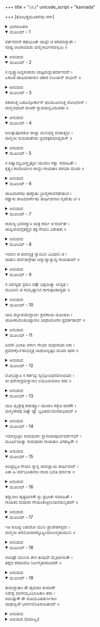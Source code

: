 +++
title = "೦೯೨"
unicode_script = "kannada"

+++
[ತೊಂಭತ್ತಮೂರನೆಯ ಸರ್ಗ]



<details><summary>ಭಾಗಸೂಚನಾ</summary>

ಶ್ರೀರಾಮನ ಯಜ್ಞಕ್ಕೆ ಮಹರ್ಷಿ ವಾಲ್ಮೀಕಿಗಳ ಆಗಮನ, ರಾಮಾಯಣವನ್ನು ಗಾನ ಮಾಡಲು ಕುಶ-ಲವರಿಗೆ ಆದೇಶ
</details>

<details open><summary>ಮೂಲಮ್ - 1</summary>

ವರ್ತಮಾನೇ ತಥಾಭೂತೇ ಯಜ್ಞೇ ಚ ಪರಮಾದ್ಭುತೇ ।  
ಸಶಿಷ್ಯ ಆಜಗಾಮಾಶು  ವಾಲ್ಮೀಕಿರ್ಭಗವಾನೃಷಿಃ ॥
</details>

<details><summary>ಅನುವಾದ</summary>

ಹೀಗೆ ಆ ಅತ್ಯಂತ ಅದ್ಭುತ ಯಜ್ಞ ನಡೆಯುತ್ತಿರುವಾಗ ಭಗವಾನ್ ವಾಲ್ಮೀಕಿ ಮುನಿಗಳು ತಮ್ಮ ಶಿಷ್ಯರೊಂದಿಗೆ ಅಲ್ಲಿಗೆ ಆಗಮಿಸಿದರು.॥1॥
</details>

<details open><summary>ಮೂಲಮ್ - 2</summary>

ಸ ದೃಷ್ಟ್ವಾದಿವ್ಯಸಂಕಾಶಂ ಯಜ್ಞಮದ್ಭುತದರ್ಶನಮ್ ।  
ಏಕಾಂತ ಋಷಿವಾಹಾನಾಂ ಚಕಾರ ಉಟಜಾನ್ ಶುಭಾನ್ ॥
</details>

<details><summary>ಅನುವಾದ</summary>

ಅವರು ಆ ದಿವ್ಯ ಅದ್ಭುತ ಯಜ್ಞವನ್ನು ದರ್ಶಿಸಿದರು. ಋಷಿಗಳಿಗಾಗಿ ನಿರ್ಮಿಸಿದ್ದ ಪರ್ಣಶಾಲೆಗಳ ಹತ್ತಿರದಲ್ಲೇ ವಾಲ್ಮೀಕಿಗಳಿಗಾಗಿ ಸುಂದರ ಪರ್ಣಶಾಲೆಯನ್ನು ನಿರ್ಮಿಸಿ ಕೊಟ್ಟರು.॥2॥
</details>

<details open><summary>ಮೂಲಮ್ - 3</summary>

ಶಕಟಾಂಶ್ಚ ಬಹೂನ್ಪೂರ್ಣಾನ್ ಫಲಮೂಲಾಂಶ್ಚ ಶೋಭನಾನ್ ।  
ವಾಲ್ಮೀಕಿವಾಟೇ ರುಚಿರೇ ಸ್ಥಾಪಯನ್ನವಿದೂರತಃ ॥
</details>

<details><summary>ಅನುವಾದ</summary>

ವಾಲ್ಮೀಕಿಗಳ ಸುಂದರ ಕುಟೀರದ ಬಳಿಯಲ್ಲೇ ಅನ್ನಾದಿಗಳಿಂದ ತುಂಬಿದ ಬಂಡಿಗಳನ್ನು ನಿಲ್ಲಿಸಲಾಗಿತ್ತು. ಜೊತೆಗೆ ಉತ್ತಮೋತ್ತಮ ಫಲ-ಮೂಲಗಳನ್ನು ಇರಿಸಿದ್ದರು.॥3॥
</details>

<details open><summary>ಮೂಲಮ್ - 4</summary>

ಆಸೀತ್ಸುಪೂಜಿತೋ ರಾಜ್ಞಾ ಮುನಿಭಿಶ್ಚ ಮಹಾತ್ಮಭಿಃ ।  
ವಾಲ್ಮೀಕಿಃ ಸುಮಹಾತೇಜಾ ನ್ಯವಸತ್ಪರಮಾತ್ಮವಾನ್ ॥
</details>

<details><summary>ಅನುವಾದ</summary>

ರಾಜಾರಾಮ ಹಾಗೂ ಅನೇಕ ಮಹಾತ್ಮಾ ಮುನಿಗಳಿಂದ ಚೆನ್ನಾಗಿ ಪೂಜೆಗೊಂಡು, ಸಮ್ಮಾನಿತರಾದ ಮಹಾತೇಜಸ್ವೀ, ಆತ್ಮಜ್ಞಾನೀ ವಾಲ್ಮೀಕಿ ಮುನಿಗಳು ಬಹಳ ಸುಖವಾಗಿ ಅಲ್ಲಿ ವಾಸಿಸಿದರು.॥4॥
</details>

<details open><summary>ಮೂಲಮ್ - 5</summary>

ಸ ಶಿಷ್ಯಾವಬ್ರವೀದ್ಧೃಷ್ಟೋ ಯುವಾಂ ಗತ್ವಾ ಸಮಾಹಿತೌ ।  
ಕೃತ್ಸ್ನಂ ರಾಮಾಯಣಂ ಕಾವ್ಯಂ ಗಾಯತಾಂ ಪರಯಾ ಮುದಾ ॥
</details>

<details><summary>ಅನುವಾದ</summary>

ಅವರು ತಮ್ಮ ಹೃಷ್ಟ-ಪುಷ್ಟ ಇಬ್ಬರು ಶಿಷ್ಯರಲ್ಲಿ ಹೇಳಿದರು - ನೀವಿಬ್ಬರೂ ಏಕಾಗ್ರಚಿತ್ತರಾಗಿ ಎಲ್ಲೆಡೆ ತಿರುಗಾಡುತ್ತಾ ಬಹಳ ಆನಂದವಾಗಿ ಸಂಪೂರ್ಣ ರಾಮಾಯಣ ಕಾವ್ಯವನ್ನು ಗಾಯನ ಮಾಡಿರಿ.॥5॥
</details>

<details open><summary>ಮೂಲಮ್ - 6</summary>

ಋಷಿವಾಟೇಷು ಪುಣ್ಯೇಷು ಬ್ರಾಹ್ಮಣಾವಸಥೇಷುಚ ।  
ರಥ್ಯಾಸು ರಾಜಮಾರ್ಗೇಷು ಪಾರ್ಥಿವಾನಾಂ ಗೃಹೇಷು ಚ ॥
</details>

<details><summary>ಅನುವಾದ</summary>

ಋಷಿಗಳ, ಬ್ರಾಹ್ಮಣರ ಪವಿತ್ರ ಸ್ಥಾನಗಳಲ್ಲಿ, ಬೀದಿಗಳಲ್ಲಿ, ರಾಜಮಾರ್ಗಗಳಲ್ಲಿ ಹಾಗೂ ರಾಜರ ನಿವಾಸ ಸ್ಥಾನಗಳಲ್ಲಿಯೂ ಈ ಕಾವ್ಯದ ಗಾಯನ ಮಾಡಿರಿ.॥6॥
</details>

<details open><summary>ಮೂಲಮ್ - 7</summary>

ರಾಮಸ್ಯ ಭವನದ್ವಾರಿ ಯತ್ರ ಕರ್ಮ ಚ ಕುರ್ವತೇ ।  
ಋತ್ವಿಜಾಮಗ್ರತಶ್ಚೈವ ತತ್ರ ಗೇಯಂ ವಿಶೇಷತಃ ॥
</details>

<details><summary>ಅನುವಾದ</summary>

ಶ್ರೀರಾಮಚಂದ್ರನ ಗೃಹದ್ವಾರದಲ್ಲಿ, ಬ್ರಾಹ್ಮಣರು ಯಜ್ಞ ಮಾಡುವಲ್ಲಿ ಹಾಗೂ ಋತ್ವಿಜರ ಎದುರಿನಲ್ಲಿಯೂ ಈ ಕಾವ್ಯವನ್ನು ವಿಶೇಷವಾಗಿ ಹಾಡಬೇಕು.॥7॥
</details>

<details open><summary>ಮೂಲಮ್ - 8</summary>

ಇಮಾನಿ ಚ ಫಲಾನ್ಯತ್ರ ಸ್ವಾದೂನಿ ವಿವಿಧಾನಿ ಚ ।  
ಜಾತಾನಿ ಪರ್ವತಾಗ್ರೇಷು ಆಸ್ವಾದ್ಯಾಸ್ವಾದ್ಯ ಗಾಯತಾಮ್ ॥
</details>

<details><summary>ಅನುವಾದ</summary>

ಇಲ್ಲಿ ಪರ್ವತ ಶಿಖರಗಳಲ್ಲಿ ನಾನಾ ರೀತಿಯ ರುಚಿಕರ ಫಲಗಳು ಬಿಟ್ಟಿವೆ. ನಿಮಗೆ ಹಸಿವಾದಾಗ ಅದನ್ನು ಸವಿಯುತ್ತಾ ಕಾವ್ಯದ ಗಾನ ಮಾಡುತ್ತಾ ಇರಿ.॥8॥
</details>

<details open><summary>ಮೂಲಮ್ - 9</summary>

ನ ಯಾಸ್ಯಥಃ ಶ್ರಮಂ ವತ್ಸೌ ಭಕ್ಷಯಿತ್ವಾ ಲಾನ್ಯಥ ।  
ಮೂಲಾನಿ ಚ ಸುಮೃಷ್ಟಾನಿನ ರಾಗಾತ್ಪರಿಹಾಸ್ಯಥಃ ॥
</details>

<details><summary>ಅನುವಾದ</summary>

ಮಕ್ಕಳಿರಾ! ಇಲ್ಲಿಯ ಸುಮಧುರ ಫಲಗಳನ್ನು ಭಕ್ಷಿಸುವುದರಿಂದ ನಿಮಗೆ ಎಂದೂ ಬಳಲಿಕೆ ಉಂಟಾಗದು ಮತ್ತು ನಿಮ್ಮ ಕಂಠದ ಮಧುರತೆ ನಾಶವಾಗದು.॥9॥
</details>

<details open><summary>ಮೂಲಮ್ - 10</summary>

ಯದಿ ಶಬ್ದಾಪಯೇದ್ರಾಮಃ ಶ್ರವಣಾಯ ಮಹೀಪತಿಃ ।  
ಋಷೀಣಾಮುಪವಿಷ್ಟಾನಾಂ ಯಥಾಯೋಗಂ ಪ್ರವರ್ತತಾಮ್ ॥
</details>

<details><summary>ಅನುವಾದ</summary>

ಮಹಾರಾಜ ಶ್ರೀರಾಮನು ನೀವಿಬ್ಬರಲ್ಲಿ ಗಾನ ಕೇಳಬೇಕೆಂದು ಕರೆದರೆ ನೀವು ಅವನಲ್ಲಿ ಹಾಗೂ ಅಲ್ಲಿ ಕುಳಿತಿರುವ ಋಷಿಮುನಿಗಳಲ್ಲಿ ಯಥಾಯೋಗ್ಯ ವಿನಯದಿಂದ ವರ್ತಿಸಿರಿ.॥10॥
</details>

<details open><summary>ಮೂಲಮ್ - 11</summary>

ದಿವಸೇ ವಿಂಶತಿಃ ಸರ್ಗಾಃ ಗೇಯಾ ಮಧುರಯಾ ಗಿರಾ ।  
ಪ್ರಮಾಣೈರ್ಬಹುಭಿಸ್ತತ್ರ ಯಥೋದ್ದಿಷ್ಟಂ ಮಯಾ ಪುರಾ ॥
</details>

<details><summary>ಅನುವಾದ</summary>

ನಾನು ಮೊದಲು ಬೇರೆ-ಬೇರೆ ಸಂಖ್ಯೆಯುಳ್ಳ ಶ್ಲೋಕಗಳಿಂದ ಕೂಡಿದ ರಾಮಾಯಣ ಕಾವ್ಯದ ಸರ್ಗಗಳನ್ನು ನಿಮಗೆ ಉಪದೇಶಿಸಿದಂತೆ ಅದಕ್ಕನುಸಾರ ಪ್ರತಿದಿನ ಇಪ್ಪತ್ತು-ಇಪ್ಪತ್ತು ಸರ್ಗಗಳನ್ನು ಮಧುರ ಸ್ವರದಿಂದ ಗಾನ ಮಾಡಿರಿ.॥11॥
</details>

<details open><summary>ಮೂಲಮ್ - 12</summary>

ಲೋಭಶ್ಚಾಪಿ ನ ಕರ್ತವ್ಯಃ ಸ್ವಲ್ಪೋಪಿಧನವಾಂಛಯಾ ।  
ಕಿಂ ಧನೇನಾಶ್ರಮಸ್ಥಾನಾಂ ಲಮೂಲಾಶಿನಾಂ ಸದಾ ॥
</details>

<details><summary>ಅನುವಾದ</summary>

ಧನದ ಇಚ್ಛೆಯಿಂದ ಸ್ವಲ್ಪವೂ ಲೋಭ ಇರಬಾರದು, ಆಶ್ರಮದಲ್ಲಿ ಇದ್ದು ಫಲ-ಮೂಲಗಳ ಭೋಜನ ಮಾಡುವ ವನವಾಸಿಗಳಿಗೆ ಧನದಿಂದ ಏನು ಕೆಲಸ.॥12॥
</details>

<details open><summary>ಮೂಲಮ್ - 13</summary>

ಯದಿ ಪೃಚ್ಛೇತ್ಸ ಕಾಕುತ್ಸ್ಥೋ ಯುವಾಂ ಕಸ್ಯೇತಿ ದಾರಕೌ ।  
ವಾಲ್ಮೀಕೇರಥ ಶಿಷ್ಯೌ ದ್ವೌ ಬ್ರೂತಮೇವಂನರಾಧಿಪಮ್ ॥
</details>

<details><summary>ಅನುವಾದ</summary>

ಮಕ್ಕಳೇ ! ನೀವಿಬ್ಬರೂ ಯಾರ ಮಕ್ಕಳು ಎಂದು ಶ್ರೀರಘುನಾಥನು ಕೇಳಿದರೆ ನಾವಿಬ್ಬರೂ ಸಹೋದರರು ಮಹರ್ಷಿ ವಾಲ್ಮೀಕಿಗಳ ಶಿಷ್ಯರು ಇಷ್ಟೇ ಹೇಳಬೇಕು.॥13॥
</details>

<details open><summary>ಮೂಲಮ್ - 14</summary>

ಇಮಾಸ್ತಂತ್ರೀಃ ಸುಮಧುರಾಃ ಸ್ಥಾನಂವಾಪೂರ್ವದರ್ಶನಮ್ ।  
ಮೂರ್ಛಯಿತ್ವಾ ಸುಮಧುರಂ ಗಾಯತಾಂ ವಿಗತಜ್ವರೌ ॥
</details>

<details><summary>ಅನುವಾದ</summary>

ಈ ವೀಣೆಗೆ ಏಳು ತಂತಿಗಳಿವೆ. ಇದರ ಸ್ವರಗಳನ್ನು ಝಂಕೃತಗೊಳಿಸಿ, ಶ್ರುತಿ ಸೇರಿಸಿ ಸುಮಧುರ ಸ್ವರದಿಂದ ನೀವಿಬ್ಬರೂ ಕಾವ್ಯಗಾಯನ ಮಾಡಿರಿ ಹಾಗೂ ಸರ್ವಥಾ ನಿಶ್ಚಿಂತರಾಗಿರಿ.॥14॥
</details>

<details open><summary>ಮೂಲಮ್ - 15</summary>

ಆದಿಪ್ರಭೃತಿ ಗೇಯಂ ಸ್ಯಾನ್ನ ಚಾವಜ್ಞಾಯ ಪಾರ್ಥಿವಮ್ ।  
ಪಿತಾ ಹಿ ಸರ್ವಭೂತಾನಾಂ ರಾಜಾ ಭವತಿ ಧರ್ಮತಃ ॥
</details>

<details><summary>ಅನುವಾದ</summary>

ಪ್ರಾರಂಭದಿಂದಲೇ ಈ ಕಾವ್ಯವನ್ನು ಗಾಯ ಮಾಡಬೇಕು. ಗಾಯನದಲ್ಲಿ ರಾಜನ ಅಪಮಾನವಾಗುವಂತಹ ಯಾವುದೇ ವರ್ತನೆ ಮಾಡಬೇಡಿ; ಏಕೆಂದರೆ ರಾಜನು ಧರ್ಮದ ದೃಷ್ಟಿಯಿಂದ ಸಮಸ್ತ ಪ್ರಾಣಿಗಳ ತಂದೆಯಾಗಿರುವನು.॥15॥
</details>

<details open><summary>ಮೂಲಮ್ - 16</summary>

ತದ್ಯುವಾಂ ಹೃಷ್ಟಮನಸೌ ಶ್ವಃ ಪ್ರಭಾತೇ ಸಮಾಹಿತೌ ।  
ಗಾಯತಂ ಮಧುರಂ ಗೇಯಂತಂತ್ರೀಲಯಸಮನ್ವಿತಮ್ ॥
</details>

<details><summary>ಅನುವಾದ</summary>

ಆದ್ದರಿಂದ ನೀವಿಬ್ಬರೂ ಪ್ರಸನ್ನ, ಏಕಾಗ್ರಚಿತ್ತದಿಂದ ನಾಳೆ ಬೆಳಿಗ್ಗಿನಿಂದಲೇ ವೀಣೆಯ ಲಯದಲ್ಲಿ ಮಧುರ ಸ್ವರದಲ್ಲಿ ರಾಮಾಯಣ ಗಾನವನ್ನು ಪ್ರಾರಂಭಿಸಿರಿ.॥16॥
</details>

<details open><summary>ಮೂಲಮ್ - 17</summary>

ಇತಿ ಸಂದಿಶ್ಯ ಬಹುಶೋ ಮುನಿಃ ಪ್ರಾಚೇತಸಸ್ತದಾ ।  
ವಾಲ್ಮೀಕಿಃ ಪರಮೋದಾರಸ್ತೂಷ್ಣೀಮಾಸೀನ್ಮಹಾಮುನಿಃ ॥
</details>

<details><summary>ಅನುವಾದ</summary>

ಹೀಗೆ ಬಹಳಷ್ಟು ಉಪದೇಶ ಮಾಡಿ ವರುಣನ ಪುತ್ರ ಪರಮ ಉದಾರ ಮಹಾಮುನಿ ವಾಲ್ಮೀಕಿಗಳು ಸುಮ್ಮನಾದರು.॥17॥
</details>

<details open><summary>ಮೂಲಮ್ - 18</summary>

ಸಂದಿಷ್ಟೌ ಮುನಿನಾ ತೇನ ತಾವುಭೌ ಮೈಥಿಲೀಸುತೌ ।  
ತಥೈವ  ಕರವಾವೇತಿ  ನಿರ್ಜಗ್ಮತುರರಿಂದವೌ ॥
</details>

<details><summary>ಅನುವಾದ</summary>

ಮುನಿಗಳು ಹೀಗೆ ಆದೇಶ ಕೊಟ್ಟಾಗ ಮಿಥಿಲೇಶ ಕುಮಾರಿ ಸೀತೆಯ ಆ ಇಬ್ಬರೂ ಶತ್ರುದಮನ ಪುತ್ರರು ‘ಹಾಗೆಯೇ ಆಗಲಿ’ ನಾವು ಹಾಗೆಯೇ ಮಾಡುವೆವು ಎಂದು ಅಲ್ಲಿಂದ ಹೊರಟು ಹೋದರು.॥18॥
</details>

<details open><summary>ಮೂಲಮ್ - 19</summary>

ತಾಮದ್ಭುತಾಂ ತೌ ಹೃದಯೇ ಕುಮಾರೌ  
ನಿವೇಶ್ಯ ವಾಣೀಮೃಷಿಭಾಷಿತಾಂ ತದಾ ।  
ಸಮುತ್ಸುಕೌ ತೌ ಸುಖಮೂಷತುರ್ನಿಶಾಂ  
ಯಥಾಶ್ವಿನೌ ಭಾರ್ಗವನೀತಿಸಂಹಿತಾಮ್ ॥
</details>

<details><summary>ಅನುವಾದ</summary>

ಶುಕ್ರಾಚಾರ್ಯರು ರಚಿಸಿದ ನೀತಿಸಂಹಿತೆಯನ್ನು ಧಾರಣ ಮಾಡುವ ಅಶ್ವಿನೀಕುಮಾರರಂತೆ ಋಷಿಗಳು ಹೇಳಿದ ಆ ಅದ್ಭುತ ಮಾತುಗಳನ್ನು ಮನಸ್ಸಿನಲ್ಲಿಟ್ಟುಕೊಂಡು ಆ ಇಬ್ಬರೂ ಕುಮಾರರು ಮನಸ್ಸಿನಲ್ಲೇ ಉತ್ಕಂಠಿತರಾಗಿ ಅಲ್ಲೇ ರಾತ್ರಿಯಿಡೀ ಸುಖವಾಗಿ ಕಳೆದರು.॥19॥
</details>

<details><summary>ಅನುವಾದ (ಸಮಾಪ್ತಿಃ)</summary>

ಶ್ರೀವಾಲ್ಮೀಕಿ ವಿರಚಿತ ಆರ್ಷರಾಮಾಯಣ ಆದಿಕಾವ್ಯದ ಉತ್ತರ ಕಾಂಡದಲ್ಲಿ ತೊಂಭತ್ತಮೂರನೆಯ ಸರ್ಗ ಪೂರ್ಣವಾಯಿತು. ॥93॥
</details>

